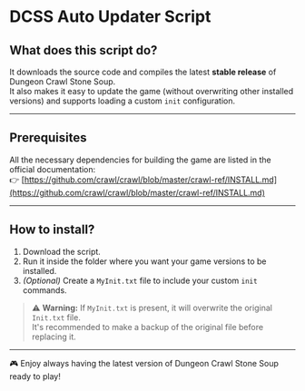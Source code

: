 # DCSS Auto Updater Script

## What does this script do?

It downloads the source code and compiles the latest **stable release** of Dungeon Crawl Stone Soup.  
It also makes it easy to update the game (without overwriting other installed versions) and supports loading a custom `init` configuration.

---

## Prerequisites

All the necessary dependencies for building the game are listed in the official documentation:  
👉 [https://github.com/crawl/crawl/blob/master/crawl-ref/INSTALL.md](https://github.com/crawl/crawl/blob/master/crawl-ref/INSTALL.md)

---

## How to install?

1. Download the script.
2. Run it inside the folder where you want your game versions to be installed.
3. *(Optional)* Create a `MyInit.txt` file to include your custom `init` commands.

> ⚠️ **Warning:** If `MyInit.txt` is present, it will overwrite the original `Init.txt` file.  
> It's recommended to make a backup of the original file before replacing it.

---

🎮 Enjoy always having the latest version of Dungeon Crawl Stone Soup ready to play!
